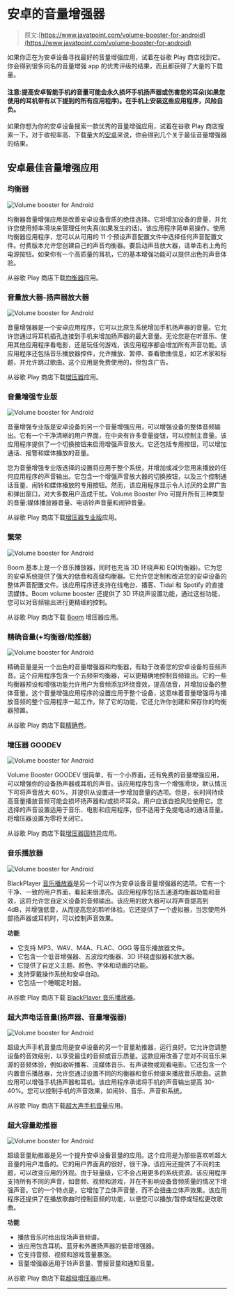 # 安卓的音量增强器

> 原文:[https://www.javatpoint.com/volume-booster-for-android](https://www.javatpoint.com/volume-booster-for-android)

如果你正在为安卓设备寻找最好的音量增强应用，试着在谷歌 Play 商店找到它。你会得到很多同名的音量增强 app 的优秀评级的结果，而且都获得了大量的下载量。

#### 注意:提高安卓智能手机的音量可能会永久损坏手机扬声器或伤害您的耳朵(如果您使用的耳机带有以下提到的所有应用程序)。在手机上安装这些应用程序，风险自负。

如果你想为你的安卓设备搜索一款优秀的音量增强应用，试着在谷歌 Play 商店搜索一下。对于收视率高、下载量大的[安卓](https://www.javatpoint.com/android-tutorial)来说，你会得到几个关于最佳音量增强器的结果。

## 安卓最佳音量增强应用

### 均衡器

![Volume booster for Android](../Images/f1bf23a9aa380d6b1cee232efe36045b.png)

均衡器音量增强应用是改善安卓设备音质的绝佳选择。它将增加设备的音量，并允许您使用频率滑块来管理任何失真(如果发生的话)。该应用程序简单易操作。使用均衡器应用程序，您可以从可用的 11 个预设声音配置文件中选择任何声音配置文件。付费版本允许您创建自己的声音均衡器。要启动声音放大器，请单击右上角的电源按钮。如果你有一个高质量的耳机，它的基本增强功能可以提供出色的声音体验。

从谷歌 Play 商店下载[均衡器](https://play.google.com/store/apps/details?id=com.smartandroidapps.equalizer)应用。

### 音量放大器-扬声器放大器

![Volume booster for Android](../Images/7c138cd518c6f87c94b08fa7aa99ce59.png)

音量增强器是一个安卓应用程序，它可以比原生系统增加手机扬声器的音量。它允许您通过将耳机插孔连接到手机来增加扬声器的最大音量。无论您是在听音乐、使用其他应用程序看电影，还是玩任何游戏，该应用程序都会增加所有声音功能。该应用程序还包括音乐播放器控件，允许播放、暂停、查看歌曲信息，如艺术家和标题，并允许跳过歌曲。这个应用是免费使用的，但包含广告。

从谷歌 Play 商店下载[增压器](https://play.google.com/store/apps/details?id=com.cool.volume.sound.booster&hl=en_IN)应用。

### 音量增强专业版

![Volume booster for Android](../Images/17c9f0f5ed2144e71a8b6feb816efed2.png)

音量增强专业版是安卓设备的另一个音量增强应用，可以增强设备的整体音频输出。它有一个干净清晰的用户界面，在中央有许多音量旋钮，可以控制主音量。该应用程序提供了一个切换按钮来启用增强声音放大。它还包括专用按钮，可以增加通话、报警和媒体播放的音量。

您为音量增强专业版选择的设置将应用于整个系统，并增加或减少您用来播放的任何应用程序的声音输出。它包含一个增强声音放大器的切换按钮，以及三个控制通话音量、闹铃和媒体播放的专用按钮。然而，该应用程序显示令人讨厌的全屏广告和弹出窗口，对大多数用户造成干扰。Volume Booster Pro 可提升所有三种类型的音量:媒体播放器音量、电话铃声音量和闹钟音量。

从谷歌 Play 商店下载[增压器专业版](https://play.google.com/store/apps/details?id=vintage.audio.tools.volumeboosterpro)应用。

### 繁荣

![Volume booster for Android](../Images/171256d7da24039b705edde86c2b5c0a.png)

Boom 基本上是一个音乐播放器，同时也充当 3D 环绕声和 EQ(均衡器)。它为您的安卓系统提供了强大的低音和高级均衡器。它允许您定制和改进您的安卓设备的整体声音配置文件。该应用程序还支持在线电台、播客、Tidal 和 Spotify 的直接流媒体。Boom volume booster 还提供了 3D 环绕声设置功能，通过这些功能，您可以对音频输出进行更精细的控制。

从谷歌 Play 商店下载 [Boom](https://play.google.com/store/apps/details?id=com.globaldelight.boom) 增压器应用。

### 精确音量(+均衡器/助推器)

![Volume booster for Android](../Images/1923b4dfaf200ab55d18669f280705b8.png)

精确音量是另一个出色的音量增强器和均衡器，有助于改善您的安卓设备的音频声音。这个应用程序包含一个五频带均衡器，可以更精确地控制音频输出。它的一些均衡器预设和增强功能允许用户为音频添加环绕音效，提高低音，并增加设备的整体音量。这个音量增强应用程序的设置应用于整个设备，这意味着音量增强将与播放音频的整个应用程序一起工作。除了它的功能，它还允许你创建和保存你的均衡器预置。

从谷歌 Play 商店下载[精确卷](https://play.google.com/store/apps/details?id=com.phascinate.precisevolume)。

### 增压器 GOODEV

![Volume booster for Android](../Images/e9753ab84bf8f79cc23d4810227b73c8.png)

Volume Booster GOODEV 很简单，有一个小界面，还有免费的音量增强应用，可以增强你的设备扬声器或耳机的声音。该应用程序包含一个增强滑块，默认情况下可将声音放大 60%，并提供从设置进一步增加音量的选项。但是，长时间持续高音量播放音频可能会损坏扬声器和/或损坏耳朵。用户应该自担风险使用它。您选择的声音设置适用于音乐、电影和应用程序，但不适用于免提电话的通话音量。将增压器设置为零将关闭它。

从谷歌 Play 商店下载[增压器固特异](https://play.google.com/store/apps/details?id=com.goodev.volume.booster)应用。

### 音乐播放器

![Volume booster for Android](../Images/4a84cf73df329147b59b1550e277784c.png)

BlackPlayer [音乐播放器](https://www.javatpoint.com/music-player-for-android)是另一个可以作为安卓设备音量增强器的选项。它有一个干净、一致的用户界面，看起来很漂亮。该应用程序包括五通道均衡器功能和音效，这将允许您自定义设备的音频输出。该应用的放大器可以将声音提高到 4dB，并增强低音，从而提高您的聆听体验。它还提供了一个虚拟器，当您使用外部扬声器或耳机时，可以控制声音效果。

**功能**

*   它支持 MP3、WAV、M4A、FLAC、OGG 等音乐播放器文件。
*   它包含一个低音增强器、五波段均衡器、3D 环绕虚拟器和放大器。
*   它提供了自定义主题、颜色、字体和动画的功能。
*   支持穿戴操作系统和安卓自动。
*   它包括一个睡眠定时器。

从谷歌 Play 商店下载 [BlackPlayer 音乐播放器](https://play.google.com/store/apps/details?id=com.musicplayer.blackplayerfree&hl=en_IN)。

### 超大声电话音量(扬声器、音量增强器)

![Volume booster for Android](../Images/f18865e6d6569cdd193e8086ff13fa1d.png)

超级大声手机音量应用是安卓设备的另一个音量助推器，运行良好。它允许您调整设备的音效级别，以享受最佳的音频或音乐质量。这款应用改善了您对不同音乐来源的音频体验，例如收听播客、流媒体音乐、有声读物或观看电影。它还包含一个内置音乐播放器，允许您通过设置不同的均衡器和音乐频谱来播放音乐歌曲。这款应用可以增强手机扬声器和耳机。该应用程序承诺将手机的声音输出提高 30-40%。您可以控制手机的声音效果，如闹铃、音乐、声音和系统。

从谷歌 Play 商店下载[超大声手机音量](https://play.google.com/store/apps/details?id=super.superhigh.volume.loud.speakerloud&hl=en)应用。

### 超大容量助推器

![Volume booster for Android](../Images/fb5eab1a7711130bb440c27e0b9ea5ce.png)

超级音量助推器是另一个提升安卓设备音量的应用。这个应用是为那些喜欢听超大音量的用户准备的。它的用户界面真的很好，很干净。该应用还提供了不同的主题，可以改变应用的外观。由于轻量级，它不会占用更多的系统资源。该应用程序支持所有不同的声音，如音频、视频和游戏，并在不影响设备音频质量的情况下增强声音。它的一个特点是，它增加了立体声音量，而不会扭曲立体声效果。该应用程序还提供了在播放歌曲时控制音频的功能，以便您可以播放/暂停或轻松更改歌曲。

**功能**

*   播放音乐时给出现场声音频谱。
*   该应用包含耳机、蓝牙和外置扬声器的低音增强器。
*   它支持音频、视频和游戏音量暴涨。
*   音量增强器适用于铃声音量、警报音量和通知音量。

从谷歌 Play 商店下载[超级增压器](https://play.google.com/store/apps/details?id=com.soulapps.superloud.volume.booster.sound.speaker)应用。

* * *